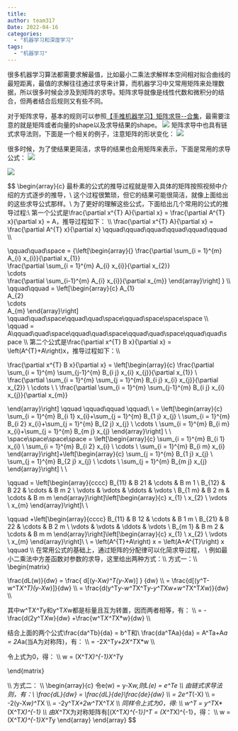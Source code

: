 ```yaml
---
title: 
author: team317
Date: 2022-04-16
categories:  
  - "机器学习和深度学习"
tags:  
  - "机器学习"
---
```


很多机器学习算法都需要求解最值，比如最小二乘法求解样本空间相对拟合曲线的最短距离，最值的求解往往通过求导来计算，而机器学习中又常用矩阵来处理数据，所以很多时候会涉及到矩阵的求导。矩阵求导就像是线性代数和微积分的结合，但两者结合后规则又有些不同。<!--more-->

对于矩阵求导，基本的规则可以参照[【手推机器学习】矩阵求导--合集](https://www.bilibili.com/video/BV1xk4y1B7RQ?share_source=copy_web)，最需要注意的就是矩阵或者向量的shape以及求导结果的shape。
![](https://gitee.com/Team317/pictures/raw/master/images/MommyTalk1650085632316.png)
矩阵求导中也具有链式求导法则，下面是一个相关的例子，注意矩阵的形状变化：
![](https://gitee.com/Team317/pictures/raw/master/images/20220416104107.png)

很多时候，为了使结果更简洁，求导的结果也会用矩阵来表示，下面是常用的求导公式：
![](https://gitee.com/Team317/pictures/raw/master/images/20220416104525.png)

![](https://gitee.com/Team317/pictures/raw/master/images/MommyTalk1650094177004.png)

$$
\begin{array}{c}
最朴素的公式的推导过程就是带入具体的矩阵按照视频中介绍的方式逐步的推导，\\
这个过程很繁琐，但它的结果可能很简洁，就像上面给出的这些求导公式那样。\\
为了更好的理解这些公式，下面给出几个常用的公式的推导过程:\\
第一个公式是\frac{\partial x^{T} A}{\partial x} = \frac{\partial A^{T} x}{\partial x} = A，推导过程如下：
\\\\
\frac{\partial x^{T} A}{\partial x} = \frac{\partial A^{T} x}{\partial x}
\qquad\qquad\qquad\qquad\qquad\qquad
\\\\

\qquad\quad\space = {\left[\begin{array}{}
\frac{\partial \sum_{i = 1}^{m} A_{i} x_{i}}{\partial x_{1}} \
\frac{\partial \sum_{i = 1}^{m} A_{i} x_{i}}{\partial x_{2}} \
\cdots \
\frac{\partial \sum_{i-1}^{m} A_{i} x_{i}}{\partial x_{m}}
\end{array}\right] } 
\\\\
\qquad\qquad = \left[\begin{array}{c}
A_{1} \
A_{2} \
\cdots \
A_{m} 
\end{array}\right] \qquad\quad\space\qquad\quad\space\qquad\space\space\space
\\\\
\qquad = A\qquad\quad\space\qquad\quad\space\qquad\quad\space\qquad\quad\space
\\\\
第二个公式是\frac{\partial x^{T} B x}{\partial x} = \left(A^{T}+A\right)x，推导过程如下：\\\\

\frac{\partial x^{T} B x}{\partial x} = \left[\begin{array}{c}
\frac{\partial \sum_{i = 1}^{m} \sum_{j-1}^{m} B_{i j} x_{i} x_{j}}{\partial x_{1}} \\
\frac{\partial \sum_{i = 1}^{m} \sum_{j = 1}^{m} B_{i j} x_{i} x_{j}}{\partial x_{2}} \\
\cdots \\ \\
\frac{\partial \sum_{i = 1}^{m} \sum_{j-1}^{m} B_{i j} x_{i} x_{j}}{\partial x_{m}}

\end{array}\right] \qquad \qquad\qquad \qquad\\ \\ = \left[\begin{array}{c}
\sum_{i = 1}^{m} B_{i 1} x_{i}+\sum_{j = 1}^{m} B_{1 j} x_{j} \\
\sum_{i = 1}^{m} B_{i 2} x_{i}+\sum_{j = 1}^{m} B_{2 j} x_{j} \\
\cdots \\
\sum_{i = 1}^{m} B_{i m} x_{i}+\sum_{j = 1}^{m} B_{m j} x_{j}
\end{array}\right] \\ \\
\space\space\space\space = \left[\begin{array}{c}
\sum_{i = 1}^{m} B_{i 1} x_{i} \\
\sum_{i = 1}^{m} B_{i 2} x_{i} \\
\cdots \\
\sum_{i = 1}^{m} B_{i m} x_{i}
\end{array}\right]+\left[\begin{array}{c}
\sum_{j = 1}^{m} B_{1 j} x_{j} \\
\sum_{j = 1}^{m} B_{2 j} x_{j} \\
\cdots \\
\sum_{j = 1}^{m} B_{m j} x_{j}
\end{array}\right]
\\ \\

\qquad = \left[\begin{array}{cccc}
B_{11} & B 21 & \cdots & B m 1 \\
B_{12} & B 22 & \cdots & B m 2 \\
\vdots & \vdots & \ddots & \vdots \\
B_{1 m} & B 2 m & \cdots & B m m
\end{array}\right]\left[\begin{array}{c}
x_{1} \\
x_{2} \\
\vdots \\
x_{m}
\end{array}\right]\\ \\

\qquad
+\left[\begin{array}{cccc}
B_{11} & B 12 & \cdots & B 1 m \\
B_{21} & B 22 & \cdots & B 2 m \\
\vdots & \vdots & \ddots & \vdots \\
B_{m 1} & B m 2 & \cdots & B m m
\end{array}\right]\left[\begin{array}{c}
x_{1} \\
x_{2} \\
\vdots \\
x_{m}
\end{array}\right]\\ \\ = \left(A^{T}+A\right) x = \left(A+A^{T}\right) x \qquad
\\\\
在常用公式的基础上，通过矩阵的分配律可以化简求导过程，
\\
例如最小二乘法中方差函数对参数的求导，这里给出两种方式：\\\\
方式一：\\\\
\begin{matrix}

\frac{dL(w)}{dw} = \frac{ d[(y-X*w)^T(y-X*w)] } {dw}
\\\\ = \frac{d[(y^T-w^T*X^T)(y-X*w)]}{dw}
\\\\ = \frac{d(y^T*y-w^T*X^T*y-y^T*X*w+w^T*X^T*X*w)}{dw} 
\\\\

其中w^T*X^T*y和y^T*X*w都是标量且互为转置，因而两者相等，有：
\\\\ = -\frac{d(2y^T*X*w}{dw} +\frac{w^T*X^T*X*w}{dw}
\\\\

结合上面的两个公式\frac{da^Tb}{da} = b^T和\\
\frac{da^TAa}{da} = A^Ta+A*a = 2A*a(当A为对称阵)，有：
\\\\ = -2X^T*y+2X^T*X*w
\\\\

令上式为0，得：
\\\\
w = (X^T*X)^{-1}X^T*y

\end{matrix}

\\\\
方式二：
\\\\
\begin{array}{c}
令e(w) = y-X*w,则L(e) = e^Te
\\\\
由链式求导法则，有：\\
\frac{dL}{dw} = \frac{dL}{de}\frac{de}{dw}
\\\\ = 2e^T*(-X)
\\\\ = -2(y-X*w)^T*X
\\\\ = -2y^T*X+2w^T*X^T*X
\\\\
同样令上式为0，得:
\\\\
w^T = y^T*X*(X^T*X)^{-1}
\\\\
由X^T*X为对称矩阵有[(X^T*X)^{-1}]^T = (X^T*X)^{-1}，得：
\\\\
w = (X^T*X)^{-1}X^T*y
\end{array}
\end{array}
$$